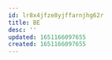 ```yaml
---
id: lr8x4jfze8yjffarnjhg62r
title: BE
desc: ''
updated: 1651166097655
created: 1651166097655
---
```


